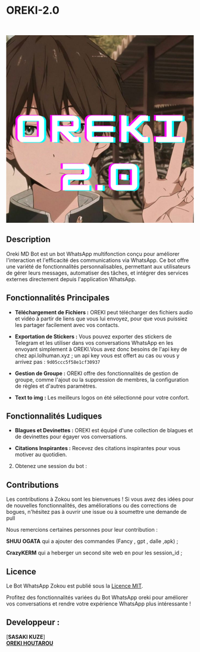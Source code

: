 <p align="center"><h1>OREKI-2.0 </h1><br> </p>

![Oreki 2.0](https://github.com/Medkifg/OREKI-2.0/blob/main/OREKI%202.0.png?raw=true)


## Description

Oreki MD Bot est un bot WhatsApp multifonction conçu pour améliorer l'interaction et l'efficacité des communications via WhatsApp. Ce bot offre une variété de fonctionnalités personnalisables, permettant aux utilisateurs de gérer leurs messages, automatiser des tâches, et intégrer des services externes directement depuis l'application WhatsApp.

## Fonctionnalités Principales

- **Téléchargement de Fichiers :** OREKI peut télécharger des fichiers audio et vidéo à partir de liens que vous lui envoyez, pour que vous puissiez les partager facilement avec vos contacts.

- **Exportation de Stickers :** Vous pouvez exporter des stickers de Telegram et les utiliser dans vos conversations WhatsApp en les envoyant simplement à OREKI.Vous avez donc besoins de l'api key de chez api.lolhuman.xyz ; un api  key vous est offert au cas ou vous y arrivez pas : ```9d05ccc5f58e1cf30937```

- **Gestion de Groupe :** OREKI offre des fonctionnalités de gestion de groupe, comme l'ajout ou la suppression de membres, la configuration de règles et d'autres paramètres.

- **Text to img :** Les meilleurs logos on été sélectionné pour votre confort.

## Fonctionnalités Ludiques

- **Blagues et Devinettes :** OREKI est équipé d'une collection de blagues et de devinettes pour égayer vos conversations.

- **Citations Inspirantes :** Recevez des citations inspirantes pour vous motiver au quotidien.



2. Obtenez une session du bot : <br>
  


## Contributions

Les contributions à Zokou sont les bienvenues ! Si vous avez des idées pour de nouvelles fonctionnalités, des améliorations ou des corrections de bogues, n'hésitez pas à ouvrir une issue ou à soumettre une demande de pull 

Nous remercions certaines personnes pour leur contribution :

**SHUU OGATA** qui a ajouter des commandes  (Fancy , gpt , dalle ,apk) ; <br>

**CrazyKERM** qui a heberger un second site web en pour les session_id ;
                
## Licence

Le Bot WhatsApp Zokou est publié sous la [Licence MIT](https://opensource.org/licenses/MIT).

Profitez des fonctionnalités variées du Bot WhatsApp oreki pour améliorer vos conversations et rendre votre expérience WhatsApp plus intéressante !


## Developpeur :
 
  [**SASAKI KUZE**]<br>
  [**OREKI HOUTAROU**](https://github.com/Medkifg)

